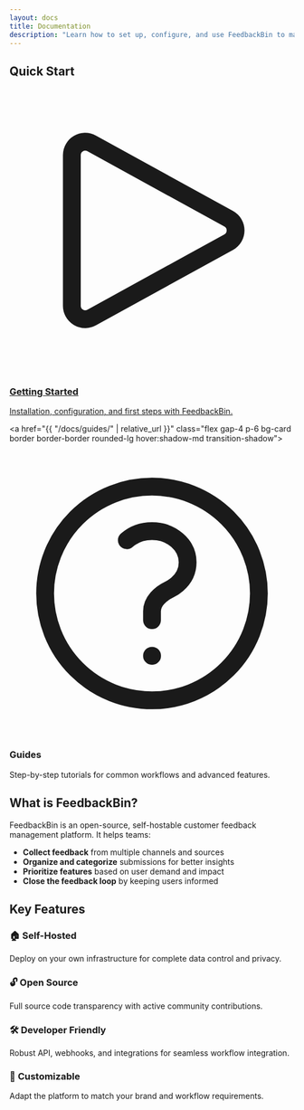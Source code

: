 ```yaml
---
layout: docs
title: Documentation
description: "Learn how to set up, configure, and use FeedbackBin to manage customer feedback effectively."
---
```


## Quick Start

<div class="grid grid-cols-1 md:grid-cols-2 gap-6 my-8">
  <a href="{{ "/docs/getting-started/" | relative_url }}" class="flex gap-4 p-6 bg-card border border-border rounded-lg hover:shadow-md transition-shadow">
    <div class="w-12 h-12 bg-primary/10 rounded-lg flex items-center justify-center flex-shrink-0 mt-8">
      <svg class="w-6 h-6 text-primary" fill="none" viewBox="0 0 24 24" stroke-width="1.5" stroke="currentColor">
        <path stroke-linecap="round" stroke-linejoin="round" d="M5.25 5.653c0-.856.917-1.398 1.667-.986l11.54 6.348a1.125 1.125 0 010 1.971l-11.54 6.347a1.125 1.125 0 01-1.667-.985V5.653z" />
      </svg>
    </div>
    <div>
      <h3 class="text-lg font-semibold mb-2">Getting Started</h3>
      <p class="text-muted-foreground">Installation, configuration, and first steps with FeedbackBin.</p>
    </div>
  </a>

  <a href="{{ "/docs/guides/" | relative_url }}" class="flex gap-4 p-6 bg-card border border-border rounded-lg hover:shadow-md transition-shadow">
    <div class="w-12 h-12 bg-primary/10 rounded-lg flex items-center justify-center flex-shrink-0 mt-8">
      <svg class="w-6 h-6 text-primary" fill="none" viewBox="0 0 24 24" stroke-width="1.5" stroke="currentColor">
        <path stroke-linecap="round" stroke-linejoin="round" d="M9.879 7.519c1.171-1.025 3.071-1.025 4.242 0 1.172 1.025 1.172 2.687 0 3.712-.203.179-.43.326-.67.442-.745.361-1.45.999-1.45 1.827v.75M21 12a9 9 0 11-18 0 9 9 0 0118 0zm-9 5.25h.008v.008H12v-.008z" />
      </svg>
    </div>
    <div>
      <h3 class="text-lg font-semibold mb-2">Guides</h3>
      <p class="text-muted-foreground">Step-by-step tutorials for common workflows and advanced features.</p>
    </div>
  </a>
</div>

## What is FeedbackBin?

FeedbackBin is an open-source, self-hostable customer feedback management platform. It helps teams:

- **Collect feedback** from multiple channels and sources
- **Organize and categorize** submissions for better insights
- **Prioritize features** based on user demand and impact
- **Close the feedback loop** by keeping users informed

## Key Features

### 🏠 **Self-Hosted**
Deploy on your own infrastructure for complete data control and privacy.

### 🔓 **Open Source**
Full source code transparency with active community contributions.

### 🛠️ **Developer Friendly**
Robust API, webhooks, and integrations for seamless workflow integration.

### 🎨 **Customizable**
Adapt the platform to match your brand and workflow requirements.